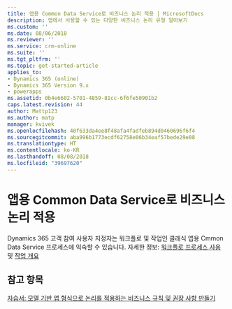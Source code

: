 ```yaml
---
title: 앱용 Common Data Service로 비즈니스 논리 적용 | MicrosoftDocs
description: 앱에서 사용할 수 있는 다양한 비즈니스 논리 유형 알아보기
ms.custom: ''
ms.date: 08/06/2018
ms.reviewer: ''
ms.service: crm-online
ms.suite: ''
ms.tgt_pltfrm: ''
ms.topic: get-started-article
applies_to:
- Dynamics 365 (online)
- Dynamics 365 Version 9.x
- powerapps
ms.assetid: 0b4e6602-5701-4859-81cc-6f6fe50901b2
caps.latest.revision: 44
author: Mattp123
ms.author: matp
manager: kvivek
ms.openlocfilehash: 40f633da4ee8f48afa4fadfeb894d0460696f6f4
ms.sourcegitcommit: aba996b1773ecdf62758e06b34eaf57bede29e08
ms.translationtype: HT
ms.contentlocale: ko-KR
ms.lasthandoff: 08/08/2018
ms.locfileid: "39697620"
---
```

# <a name="apply-business-logic-with-common-data-service-for-apps"></a>앱용 Common Data Service로 비즈니스 논리 적용

Dynamics 365 고객 참여 사용자 지정자는 워크플로 및 작업인 클래식 앱용 Cmmon Data Service 프로세스에 익숙할 수 있습니다. 자세한 정보: [워크플로 프로세스 사용](/flow/workflow-processes) 및 [작업 개요](/flow/actions)
  
## <a name="see-also"></a>참고 항목  
[자습서: 모델 기반 앱 형식으로 논리를 적용하는 비즈니스 규칙 및 권장 사항 만들기](../model-driven-apps/create-business-rules-recommendations-apply-logic-form.md)